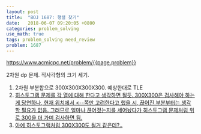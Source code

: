 ```yaml
---
layout: post
title:  "BOJ 1687: 행렬 찾기"
date:   2018-06-07 09:20:05 +0800
categories: problem_solving
use_math: true
tags: problem_solving need_review
problem: 1687
---
```



<a target="_blank" href="https://www.acmicpc.net/problem/{{page.problem}}">https://www.acmicpc.net/problem/{{page.problem}}</a><br/>
  

2차원 dp 문제. 직사각형의 크기 세기.
1. 2차원 부분합으로 300X300X300X300. 예상한대로 TLE
2. <a href="{{site.url}}/problem_solving/2018/05/21/hist-maximum.html" target="_blank">히스토그램 문제를 각 열에 대해 한다고 생각하면 될듯. 300X300은 검사해야 하는 게 당연하나, 현재 위치에서 <--쪽만 고려한다고 했을 시, 끊어진 부분부터는 생각할 필요가 없음. 그러므로 얼마나 끊어졌는지를 세어놨다가 히스토그램 문제처럼 위로 300을 더 가며 검사하면 됨.
3. 아예 히스토그램처럼 300X300도 될거 같은데?..
